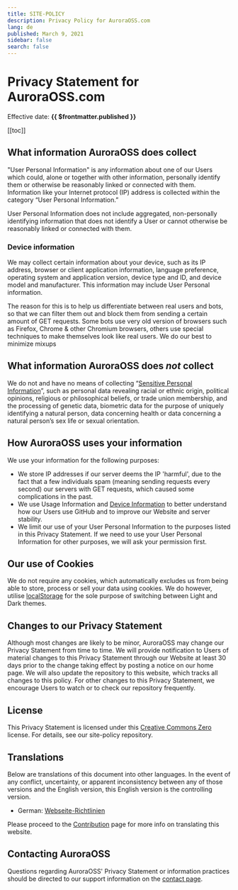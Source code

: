 ```yaml
---
title: SITE-POLICY
description: Privacy Policy for AuroraOSS.com
lang: de
published: March 9, 2021
sidebar: false
search: false
---
```


# Privacy Statement for AuroraOSS.com

Effective date: **{{ $frontmatter.published }}**

[[toc]]

## What information AuroraOSS does collect

"User Personal Information" is any information about one of our Users which could, alone or together with other information, personally identify them or otherwise be reasonably linked or connected with them. Information like your Internet protocol (IP) address is collected within the category “User Personal Information.”

User Personal Information does not include aggregated, non-personally identifying information that does not identify a User or cannot otherwise be reasonably linked or connected with them.

### Device information

We may collect certain information about your device, such as its IP address, browser or client application information, language preference, operating system and application version, device type and ID, and device model and manufacturer. This information may include User Personal information.

The reason for this is to help us differentiate between real users and bots, so that we can filter them out and block them from sending a certain amount of GET requests. Some bots use very old version of browsers such as Firefox, Chrome & other Chromium browsers, others use special techniques to make themselves look like real users. We do our best to minimize mixups 

## What information AuroraOSS does _not_ collect

We do not and have no means of collecting “[Sensitive Personal Information](https://gdpr-info.eu/art-9-gdpr/)”, such as personal data revealing racial or ethnic origin, political opinions, religious or philosophical beliefs, or trade union membership, and the processing of genetic data, biometric data for the purpose of uniquely identifying a natural person, data concerning health or data concerning a natural person’s sex life or sexual orientation.

## How AuroraOSS uses your information

We use your information for the following purposes:

- We store IP addresses if our server deems the IP 'harmful', due to the fact that a few individuals spam (meaning sending requests every second) our servers with GET requests, which caused some complications in the past.
- We use Usage Information and [Device Information](#device-information) to better understand how our Users use GitHub and to improve our Website and server stability.
- We limit our use of your User Personal Information to the purposes listed in this Privacy Statement. If we need to use your User Personal Information for other purposes, we will ask your permission first.

## Our use of Cookies

We do not require any cookies, which automatically excludes us from being able to store, process or sell your data using cookies. We do however, utilise [localStorage](https://javascript.info/localstorage) for the sole purpose of switching between Light and Dark themes.

## Changes to our Privacy Statement

Although most changes are likely to be minor, AuroraOSS may change our Privacy Statement from time to time. We will provide notification to Users of material changes to this Privacy Statement through our Website at least 30 days prior to the change taking effect by posting a notice on our home page. We will also update the repository to this website, which tracks all changes to this policy. For other changes to this Privacy Statement, we encourage Users to watch or to check our repository frequently.

## License

This Privacy Statement is licensed under this [Creative Commons Zero](https://creativecommons.org/publicdomain/zero/1.0/) license. For details, see our site-policy repository.

## Translations

Below are translations of this document into other languages. In the event of any conflict, uncertainty, or apparent inconsistency between any of those versions and the English version, this English version is the controlling version.

- German: [Webseite-Richtlinien](/de/faq/site-policy/)
<!--- French: [Politique du site](/de/faq/site-policy/)
- Spanish: [Política del sitio](/de/faq/site-policy/)
- Portuguese: [Política do site](/de/faq/site-policy/)
- Russian: [политика сайта](/de/faq/site-policy/)
- Chinese: [网站政策](/de/faq/site-policy/)
- Hindi: [वेबसाइट नीति](/de/faq/site-policy/) -->

Please proceed to the [Contribution](/de/contribution/#translation) page for more info on translating this website.

## Contacting AuroraOSS

Questions regarding AuroraOSS' Privacy Statement or information practices should be directed to our support information on the [contact page](/de/contact/).

